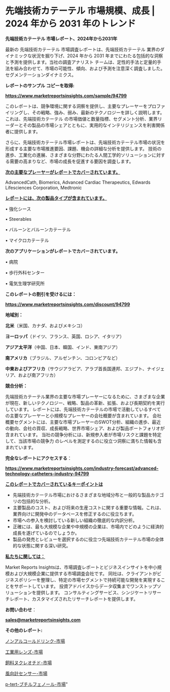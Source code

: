 # 先端技術カテーテル 市場規模、成長 | 2024 年から 2031 年のトレンド

<strong>先端技術カテーテル 市場レポート、2024年から2031年</strong>

最新の 先端技術カテーテル 市場調査レポートは、先端技術カテーテル 業界のダイナミックな状況を掘り下げ、2024 年から 2031 年までにわたる包括的な洞察と予測を提供します。当社の調査アナリスト チームは、定性的手法と定量的手法を組み合わせて、市場の可能性、傾向、および予測を注意深く調査しました。 セグメンテーションダイナミクス。



<strong>レポートのサンプル コピーを取得:</strong> <a href=https://www.marketreportsinsights.com/sample/94799>

<strong><u>https://www.marketreportsinsights.com/sample/94799</u></strong></a>

このレポートは、競争環境に関する洞察を提供し、主要なプレーヤーをプロファイリングし、その戦略、強み、弱み、最新のテクノロジーを詳しく説明します。 これは、先端技術カテーテル の市場価値と数量指標、セグメント分析、業界リーダーとその製品の市場シェアとともに、実用的なインテリジェンスを利害関係者に提供します。

さらに、先端技術カテーテル市場レポートは、先端技術カテーテル市場の状況を形成する主要な市場推進要因、課題、機会の詳細な分析を提供します。 技術の進歩、工業化の進展、さまざまな分野にわたる人間工学的ソリューションに対する需要の高まりなど、市場の成長を促進する要因を調査します。



<strong><u>次の主要なプレーヤーがレポートでカバーされています。</u></strong>

AdvancedCath, Biomerics, Advanced Cardiac Therapeutics, Edwards Lifesciences Corporation, Medtronic



<strong><u><b>レポートには、次の製品タイプが含まれています。</b></u></strong>

• 強化シース

• Steerables

• バルーンとバルーンカテーテル

• マイクロカテーテル



<strong><b>次のアプリケーションがレポートでカバーされています。</b></strong>

• 病院

• 歩行外科センター

• 電気生理学研究所



<strong><b>このレポートの割引を受けるには：</b></strong><a href=https://www.marketreportsinsights.com/discount/94799>

<strong><u>https://www.marketreportsinsights.com/discount/94799</u></strong></a>



<strong>地域別：</strong>



<strong>北米</strong>（米国、カナダ、およびメキシコ）



<strong>ヨーロッパ</strong>（ドイツ、フランス、英国、ロシア、イタリア）



<strong>アジア太平洋</strong>（中国、日本、韓国、インド、東南アジア）



<strong>南アメリカ</strong>（ブラジル、アルゼンチン、コロンビアなど）



<strong>中東およびアフリカ</strong>（サウジアラビア、アラブ首長国連邦、エジプト、ナイジェリア、および南アフリカ）



<strong>競合分析：</strong>

先端技術カテーテル業界の主要な市場プレーヤーになるために、さまざまな企業が現在、新しいテクノロジー、戦略、製品の革新、拡張、および長期契約を実行しています。 レポートには、先端技術カテーテルの市場で活動しているすべての主要なプレーヤーと小規模なプレーヤーの会社概要が含まれています。 会社概要セグメントには、主要な市場プレーヤーのSWOT分析、組織の進歩、最近の動向、会社の買収、成長戦略、世界市場シェア、および製品ポートフォリオが含まれています。 当社の競争分析には、新規参入者が市場リスクと課題を特定して、当該市場の競争力 のレベルを測定するのに役立つ洞察に満ちた情報も含まれています。



<strong>完全なレポートにアクセスする</strong>：

<a href=https://www.marketreportsinsights.com/industry-forecast/advanced-technology-catheters-industry-94799>

<strong><u>https://www.marketreportsinsights.com/industry-forecast/advanced-technology-catheters-industry-94799</u></strong></a>



<strong><u><b>このレポートでカバーされているキーポイントは</b></u></strong>
<ul>
  <li>先端技術カテーテル市場におけるさまざまな地域分布と一般的な製品カテゴリの包括的な分析。</li>
  <li>主要製品のコスト、および将来の生産コストに関する重要な情報。これは、業界向けに開発中のデータベースを修正するのに役立ちます。</li>
  <li>市場への参入を検討している新しい組織の徹底的な内訳分析。</li>
  <li>正確には、最も大規模な企業や中規模の企業は、市場内でどのように経済的成長を遂げているのでしょうか。</li>
  <li>製品の発売とレビューを選択するのに役立つ先端技術カテーテル市場の全体的な状態に関する深い研究。</li>
</ul>


<strong><u><b>私たちに関しては：</b></u></strong>

Market Reports Insightsは、市場調査レポートとビジネスインサイトを中小規模および大規模企業に提供する市場調査会社です。 同社は、クライアントがビジネスポリシーを整理し、特定の市場セグメントで持続可能な開発を実現することをサポートしています。 投資アドバイスからデータ収集までワンストップソリューションを提供します。 コンサルティングサービス、シンジケートリサーチレポート、カスタマイズされたリサーチレポートを提供します。



<strong><b>お問い合わせ</b></strong>：

<a href=mailto:sales@marketreportsinsights.com>

<strong><u>sales@marketreportsinsights.com</u></strong></a>



<strong>その他のレポート:</strong>

<a href=https://www.linkedin.com/pulse/ノンアルコールドリンク-市場-2030-年までの需要に焦点を当てた-2023-ld19f/>ノンアルコールドリンク-市場</a>

<a href=https://www.linkedin.com/pulse/工業用レンズ-市場-2023-swot-分析と最新イノベーション-2030-7jlkf/>工業用レンズ-市場</a>

<a href=https://www.linkedin.com/pulse/飼料ヌクレオチド-市場-2023-総利益と主要ベンダー-2030-trend-tracking-toolbox-24-analysis-nr6cf/>飼料ヌクレオチド-市場</a>

<a href=https://www.linkedin.com/pulse/風向計センサー-市場-2023-総合分析と事業成長戦略-2030-data-dive-discoveries-24-analysis-d2daf/>風向計センサー-市場</a>

<a href=https://www.linkedin.com/pulse/p-tert-ブチルフェノール-市場-2023-競争分析と事業成長-2030-pr-news-hub-cluhc/>p-tert-ブチルフェノール-市場</a>"
